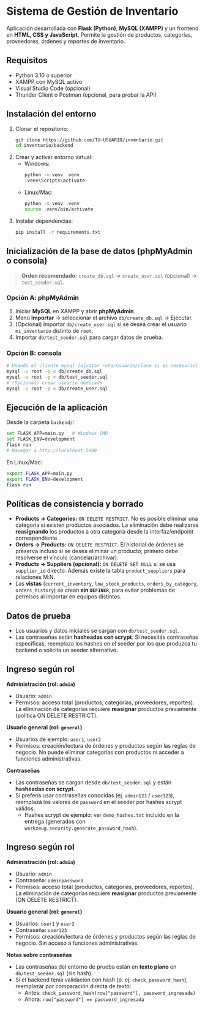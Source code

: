 # Sistema de Gestión de Inventario

Aplicación desarrollada con **Flask (Python)**, **MySQL (XAMPP)** y un frontend en **HTML, CSS y JavaScript**.
Permite la gestión de productos, categorías, proveedores, órdenes y reportes de inventario.

## Requisitos
- Python 3.10 o superior
- XAMPP con MySQL activo
- Visual Studio Code (opcional)
- Thunder Client o Postman (opcional, para probar la API)

## Instalación del entorno
1. Clonar el repositorio:
   ```bash
   git clone https://github.com/TU-USUARIO/inventario.git
   cd inventario/backend
   ```
2. Crear y activar entorno virtual:
   - Windows:
     ```bash
     python -m venv .venv
     .venv\Scripts\activate
     ```
   - Linux/Mac:
     ```bash
     python -m venv .venv
     source .venv/bin/activate
     ```
3. Instalar dependencias:
   ```bash
   pip install -r requirements.txt
   ```

## Inicialización de la base de datos (phpMyAdmin o consola)
> **Orden recomendado:** `create_db.sql` → `create_user.sql` (opcional) → `test_seeder.sql`.

### Opción A: phpMyAdmin
1. Iniciar **MySQL** en XAMPP y abrir **phpMyAdmin**.
2. Menú **Importar** → seleccionar el archivo `db/create_db.sql` → Ejecutar.
3. (Opcional) Importar `db/create_user.sql` si se desea crear el usuario `mi_inventario` distinto de `root`.
4. Importar `db/test_seeder.sql` para cargar datos de prueba.

### Opción B: consola
```bash
# Usando el cliente mysql (ajustar ruta/usuario/clave si es necesario)
mysql -u root -p < db/create_db.sql
mysql -u root -p < db/test_seeder.sql
# (Opcional) crear usuario dedicado
mysql -u root -p < db/create_user.sql
```

## Ejecución de la aplicación
Desde la carpeta `backend/`:
```bash
set FLASK_APP=main.py   # Windows CMD
set FLASK_ENV=development
flask run
# Navegar a http://localhost:5000
```
En Linux/Mac:
```bash
export FLASK_APP=main.py
export FLASK_ENV=development
flask run
```

## Políticas de consistencia y borrado
- **Products → Categories:** `ON DELETE RESTRICT`. No es posible eliminar una categoría si existen productos asociados. La eliminación debe realizarse **reasignando** los productos a otra categoría desde la interfaz/endpoint correspondiente.
- **Orders → Products:** `ON DELETE RESTRICT`. El historial de órdenes se preserva incluso si se desea eliminar un producto; primero debe resolverse el vínculo (cancelar/archivar).
- **Products → Suppliers (opcional):** `ON DELETE SET NULL` si se usa `supplier_id` directo. Además existe la tabla `product_suppliers` para relaciones M:N.
- Las **vistas** (`current_inventory`, `low_stock_products`, `orders_by_category`, `orders_history`) se crean **sin `DEFINER`**, para evitar problemas de permisos al importar en equipos distintos.

## Datos de prueba
- Los usuarios y datos iniciales se cargan con `db/test_seeder.sql`.
- Las contraseñas están **hasheadas con scrypt**. Si necesitás contraseñas específicas, reemplaza los hashes en el seeder por los que produzca tu backend o solicita un seeder alternativo.


## Ingreso según rol

**Administración (rol: `admin`)**
- Usuario: `admin`
- Permisos: acceso total (productos, categorías, proveedores, reportes). La eliminación de categorías requiere **reasignar** productos previamente (política ON DELETE RESTRICT).

**Usuario general (rol: `general`)**
- Usuarios de ejemplo: `user1`, `user2`
- Permisos: creación/lectura de órdenes y productos según las reglas de negocio. No puede eliminar categorías con productos ni acceder a funciones administrativas.

**Contraseñas**
- Las contraseñas se cargan desde `db/test_seeder.sql` y están **hasheadas con scrypt**.
- Si preferís usar contraseñas conocidas (ej. `admin123` / `user123`), reemplazá los valores de `password` en el seeder por hashes scrypt válidos.
  - Hashes scrypt de ejemplo: ver `demo_hashes.txt` incluido en la entrega (generados con `werkzeug.security.generate_password_hash`).

## Ingreso según rol

**Administración (rol: `admin`)**
- Usuario: `admin`
- Contraseña: `adminpassword`
- Permisos: acceso total (productos, categorías, proveedores, reportes). La eliminación de categorías requiere **reasignar** productos previamente (ON DELETE RESTRICT).

**Usuario general (rol: `general`)**
- Usuarios: `user1` y `user2`
- Contraseña: `user123`
- Permisos: creación/lectura de órdenes y productos según las reglas de negocio. Sin acceso a funciones administrativas.

**Notas sobre contraseñas**
- Las contraseñas del entorno de prueba están en **texto plano** en `db/test_seeder.sql` (sin hash).
- Si el backend tenía validación con hash (p. ej. `check_password_hash`), reemplazar por comparación directa de texto:
  - Antes: `check_password_hash(row["password"], password_ingresada)`
  - Ahora: `row["password"] == password_ingresada`
